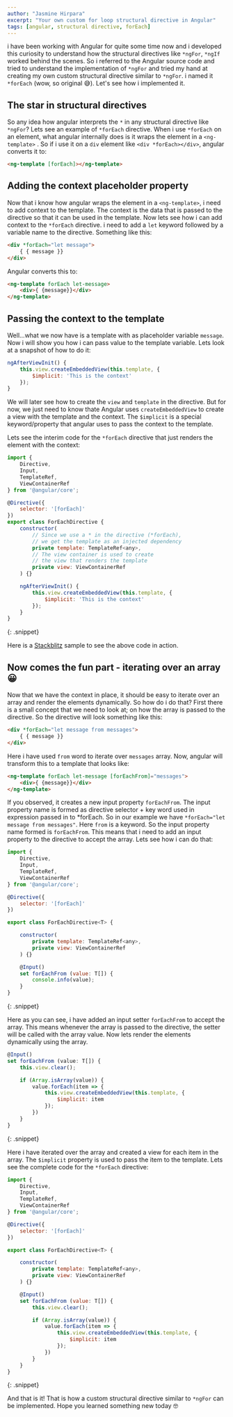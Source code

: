 ```yaml
---
author: "Jasmine Hirpara"
excerpt: "Your own custom for loop structural directive in Angular"
tags: [angular, structural directive, forEach]
---
```


i have been working with Angular for quite some time now and i developed this curiosity to understand how the structural directives like `*ngFor`, `*ngIf` worked behind the scenes. So i referred to the Angular source code and tried to understand the implementation of `*ngFor` and tried my hand at creating my own custom structural directive similar to `*ngFor`. i named it `*forEach` (wow, so original 😅). Let's see how i implemented it.

## The star in structural directives

So any idea how angular interprets the `*` in any structural directive like `*ngFor`? Lets see an example of `*forEach` directive. When i use `*forEach` on an element, what angular internally does is it wraps the element in a `<ng-template>` . So if i use it on a `div` element like `<div *forEach></div>`, angular converts it to: 

```html
<ng-template [forEach]></ng-template>
```

## Adding the context placeholder property

Now that i know how angular wraps the element in a `<ng-template>`, i need to add context to the template. The context is the data that is passed to the directive so that it can be used in the template. Now lets see how i can add context to the `*forEach` directive. i need to add a `let` keyword followed by a variable name to the directive. Something like this:

```html
<div *forEach="let message">
    { { message }}
</div>
```

Angular converts this to:

```html
<ng-template forEach let-message>
    <div>{ {message}}</div>
</ng-template>
```

## Passing the context to the template

Well...what we now have is a template with as placeholder variable `message`. Now i will show you how i can pass value to the template variable. Lets look at a snapshot of how to do it:

```javascript
ngAfterViewInit() {
    this.view.createEmbeddedView(this.template, {
        $implicit: 'This is the context'
    });
}
```

We will later see how to create the `view` and `template` in the directive. But for now, we just need to know thate Angular uses `createEmbeddedView` to create a view with the template and the context. The `$implicit` is a special keyword/property that angular uses to pass the context to the template.

Lets see the interim code for the `*forEach` directive that just renders the element with the context:

```javascript
import {
    Directive,
    Input,
    TemplateRef,
    ViewContainerRef
} from '@angular/core';

@Directive({
    selector: '[forEach]'
})
export class ForEachDirective {
    constructor(
        // Since we use a * in the directive (*forEach),
        // we get the template as an injected dependency
        private template: TemplateRef<any>, 
        // The view container is used to create
        // the view that renders the template
        private view: ViewContainerRef
    ) {}

    ngAfterViewInit() {
        this.view.createEmbeddedView(this.template, {
            $implicit: 'This is the context'
        });
    }
}
```
{: .snippet}

Here is a <a href="https://stackblitz.com/edit/directive-3z6jnx?ctl=1&file=src%2Fmain.ts&hideExplorer=1&hideNavigation=1" target="_blank">Stackblitz</a> sample to see the above code in action.

## Now comes the fun part - iterating over an array 😀

Now that we have the context in place, it should be easy to iterate over an array and render the elements dynamically. So how do i do that? First there is a small concept that we need to look at; on how the array is passed to the directive. So the directive will look something like this:

```html
<div *forEach="let message from messages">
    { { message }}
</div>
```

Here i have used `from` word to iterate over `messages` array. Now, angular will transform this to a template that looks like:

```html
<ng-template forEach let-message [forEachFrom]="messages">
    <div>{ {message}}</div>
</ng-template>
```

If you observed, it creates a new input property `forEachFrom`. The input property name is formed as directive selector + key word used in expression passed in to *forEach. So in our example we have `*forEach="let message from messages"`. Here `from` is a keyword. So the input property name formed is `forEachFrom`. This means that i need to add an input property to the directive to accept the array. Lets see how i can do that:

```javascript
import {
    Directive,
    Input,
    TemplateRef,
    ViewContainerRef
} from '@angular/core';

@Directive({
    selector: '[forEach]'
})

export class ForEachDirective<T> {

    constructor(
        private template: TemplateRef<any>,
        private view: ViewContainerRef
    ) {}

    @Input()
    set forEachFrom (value: T[]) {
        console.info(value);
    }
}
```
{: .snippet}

Here as you can see, i have added an input setter `forEachFrom` to accept the array. This means whenever the array is passed to the directive, the setter will be called with the array value. Now lets render the elements dynamically using the array.

```javascript
@Input()
set forEachFrom (value: T[]) {
    this.view.clear();

    if (Array.isArray(value)) {
        value.forEach(item => {
            this.view.createEmbeddedView(this.template, {
                $implicit: item
            });
        })
    }
}
```
{: .snippet}

Here i have iterated over the array and created a view for each item in the array. The `$implicit` property is used to pass the item to the template. Lets see the complete code for the `*forEach` directive:

```javascript
import {
    Directive,
    Input,
    TemplateRef,
    ViewContainerRef
} from '@angular/core';

@Directive({
    selector: '[forEach]'
})

export class ForEachDirective<T> {

    constructor(
        private template: TemplateRef<any>,
        private view: ViewContainerRef
    ) {}

    @Input()
    set forEachFrom (value: T[]) {
        this.view.clear();

        if (Array.isArray(value)) {
            value.forEach(item => {
                this.view.createEmbeddedView(this.template, {
                    $implicit: item
                });
            })
        }
    }
}
```
{: .snippet}

And that is it! That is how a custom structural directive similar to `*ngFor` can be implemented. Hope you learned something new today 🤓